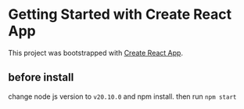 # Getting Started with Create React App

This project was bootstrapped with [Create React App](https://github.com/facebook/create-react-app).

## before install

change node js version to `v20.10.0` and npm install. then run `npm start`
